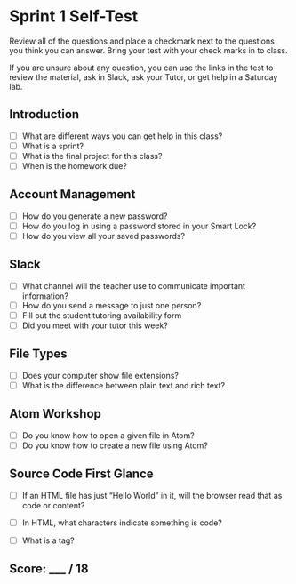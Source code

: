 # Sprint 1 Self-Test
Review all of the questions and place a checkmark next to the questions you think you can answer. Bring your test with your check marks in to class. 

If you are unsure about any question, you can use the links in the test to review the material, ask in Slack, ask your Tutor, or get help in a Saturday lab.

## Introduction
- [ ] What are different ways you can get help in this class?
- [ ] What is a sprint?
- [ ] What is the final project for this class?
- [ ] When is the homework due?

## Account Management
- [ ] How do you generate a new password?
- [ ] How do you log in using a password stored in your Smart Lock?
- [ ] How do you view all your saved passwords?

## Slack 
- [ ] What channel will the teacher use to communicate important information?
- [ ] How do you send a message to just one person?
- [ ] Fill out the student tutoring availability form
- [ ] Did you meet with your tutor this week?

## File Types
- [ ] Does your computer show file extensions?
- [ ] What is the difference between plain text and rich text?

## Atom Workshop
- [ ] Do you know how to open a given file in Atom?
- [ ] Do you know how to create a new file using Atom?

## Source Code First Glance
- [ ] If an HTML file has just “Hello World” in it, will the browser read that as code or content?
- [ ] In HTML, what characters indicate something is code?
- [ ] What is a tag?


## Score: ___ / 18
